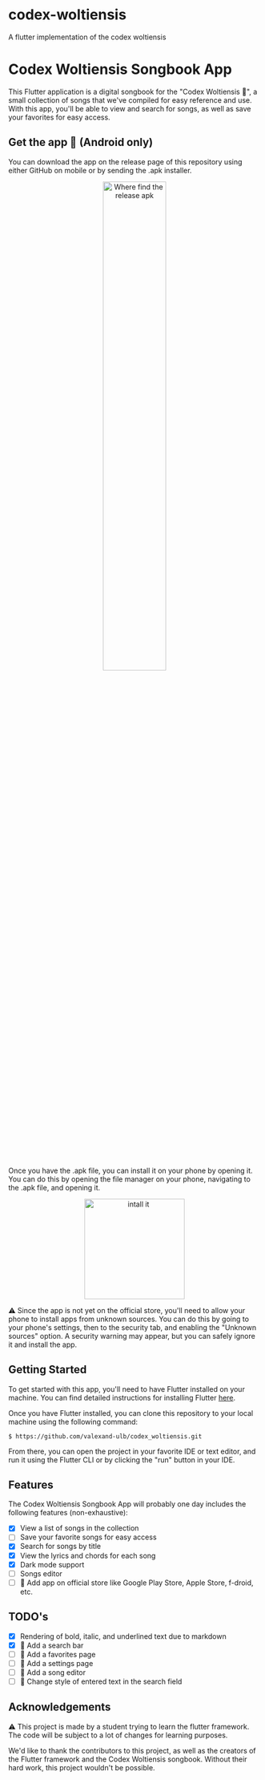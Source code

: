 # codex-woltiensis
A flutter implementation of the codex woltiensis

# Codex Woltiensis Songbook App

This Flutter application is a digital songbook for the "Codex Woltiensis 🐇", a small collection of songs that we've compiled for easy reference and use. With this app, you'll be able to view and search for songs, as well as save your favorites for easy access.

## Get the app 📲 (Android only)
You can download the app on the release page of this repository using either GitHub on mobile or by sending the .apk installer.
<center>
<img src="https://i.imgur.com/I4BULVt.png" width="50%" height="50%" alt="Where find the release apk"/>
</center>

Once you have the .apk file, you can install it on your phone by opening it. You can do this by opening the file manager on your phone, navigating to the .apk file, and opening it.

<center>
<img src="https://i.imgur.com/jrYum5E.jpg" width="200" alt="intall it"/>
</center>

⚠️ Since the app is not yet on the official store, you'll need to allow your phone to install apps from unknown sources. You can do this by going to your phone's settings, then to the security tab, and enabling the "Unknown sources" option.
A security warning may appear, but you can safely ignore it and install the app.



## Getting Started

To get started with this app, you'll need to have Flutter installed on your machine. You can find detailed instructions for installing Flutter [here](https://flutter.dev/docs/get-started/install).

Once you have Flutter installed, you can clone this repository to your local machine using the following command:

```
$ https://github.com/valexand-ulb/codex_woltiensis.git
```


From there, you can open the project in your favorite IDE or text editor, and run it using the Flutter CLI or by clicking the "run" button in your IDE.

## Features

The Codex Woltiensis Songbook App will probably one day includes the following features (non-exhaustive):
- [x] View a list of songs in the collection
- [ ] Save your favorite songs for easy access
- [X] Search for songs by title
- [x] View the lyrics and chords for each song
- [x] Dark mode support
- [ ] Songs editor
- [ ] 📱 Add app on official store like Google Play Store, Apple Store, f-droid, etc. 

## TODO's
- [x] Rendering of bold, italic, and underlined text due to markdown
- [x] 🔧 Add a search bar
- [ ] 🔧 Add a favorites page
- [ ] 🔧 Add a settings page
- [ ] 🔧 Add a song editor
- [ ] 🔧 Change style of entered text in the search field

## Acknowledgements
⚠️ This project is made by a student trying to learn the flutter framework. The code will be subject to a lot of changes for learning purposes.

We'd like to thank the contributors to this project, as well as the creators of the Flutter framework and the Codex Woltiensis songbook. Without their hard work, this project wouldn't be possible.

